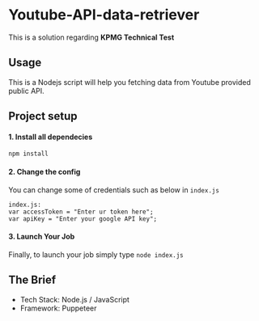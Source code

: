 # Youtube-API-data-retriever

This is a solution regarding **KPMG Technical Test**

## Usage

This is a Nodejs script will help you fetching data from Youtube provided public API.


## Project setup

#### 1. Install all dependecies

```
npm install
```

#### 2. Change the config
You can change some of credentials such as below in `index.js`

```
index.js:
var accessToken = "Enter ur token here";
var apiKey = "Enter your google API key";
```

#### 3. Launch Your Job
Finally, to launch your job simply type `node index.js`

## The Brief
- Tech Stack: Node.js / JavaScript
- Framework: Puppeteer
